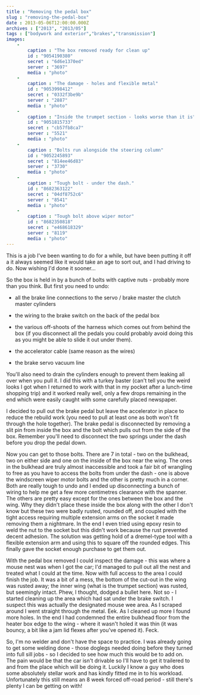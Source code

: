 ```yaml
---
title : "Removing the pedal box"
slug : "removing-the-pedal-box"
date : 2013-05-06T12:00:00.000Z
archives : ["2013", "2013/05"]
tags : ["bodywork and exterior","brakes","transmission"]
images:
    -
        caption : "The box removed ready for clean up"
        id : "9054190380"
        secret : "6d6e1370ed"
        server : "3697"
        media : "photo"
    -
        caption : "The damage - holes and flexible metal"
        id : "9053998412"
        secret : "0332f3be9b"
        server : "2887"
        media : "photo"
    -
        caption : "Inside the trumpet section - looks worse than it is"
        id : "9051815733"
        secret : "cb57fb8ca7"
        server : "5521"
        media : "photo"
    -
        caption : "Bolts run alongside the steering column"
        id : "9052245893"
        secret : "814ee46d83"
        server : "3730"
        media : "photo"
    -
        caption : "Tough bolt - under the dash."
        id : "8682363122"
        secret : "04df8752c6"
        server : "8541"
        media : "photo"
    -
        caption : "Tough bolt above wiper motor"
        id : "8682350818"
        secret : "e468618329"
        server : "8119"
        media : "photo"
---
```


This is a job I've been wanting to do for a while, but have been putting it off a it always seemed like it would take an age to sort out, and I had driving to do. Now wishing I'd done it sooner...





So the box is held in by a bunch of bolts with captive nuts - probably more than you think. But first you need to undo:


 - all the brake line connections to the servo / brake master the clutch master cylinders


 - the wiring to the brake switch on the back of the pedal box


 - the various off-shoots of the harness which comes out from behind the box (if you disconnect all the pedals you could probably avoid doing this as you might be able to slide it out under them).


 - the accelerator cable (same reason as the wires)


 - the brake servo vacuum line





You'll also need to drain the cylinders enough to prevent them leaking all over when you pull it. I did this with a turkey baster (can't tell you the weird looks I got when I returned to work with that in my pocket after a lunch-time shopping trip) and it worked really well, only a few drops remaining in the end which were easily caught with some carefully placed newspaper.





I decided to pull out the brake pedal but leave the accelerator in place to reduce the rebuild work (you need to pull at least one as both won't fit through the hole together). The brake pedal is disconnected by removing a slit pin from inside the box and the bolt which pulls out from the side of the box. Remember you'll need to disconnect the two springs under the dash before you drop the pedal down.





Now you can get to those bolts. There are 7 in total - two on the bulkhead, two on either side and one on the inside of the box near the wing. The ones in the bulkhead are truly almost inaccessible and took a fair bit of wrangling to free as you have to access the bolts from under the dash - one is above the windscreen wiper motor bolts and the other is pretty much in a corner. Both are really tough to undo and I ended up disconnecting a bunch of wiring to help me get a few more centimetres clearance with the spanner. The others are pretty easy except for the ones between the box and the wing. Why they didn't place these inside the box along with the other I don't know but these two were badly rusted, rounded off, and coupled with the tight access requiring multiple extension arms on the socket it made removing them a nightmare. In the end I even tried using epoxy resin to weld the nut to the socket but this didn't work because the rust prevented decent adhesion. The solution was getting hold of a dremel-type tool with a flexible extension arm and using this to square off the rounded edges. This finally gave the socket enough purchase to get them out.





With the pedal box removed I could inspect the damage - this was where a mouse nest was when I got the car; I'd managed to pull out all the nest and treated what I could at the time. Now with full access to the area I could finish the job. It was a bit of a mess, the bottom of the cut-out in the wing was rusted away; the inner wing (what is the trumpet section) was rusted, but seemingly intact. Phew, I thought, dodged a bullet here. Not so - I started cleaning up the area which had sat under the brake switch. I suspect this was actually the designated mouse wee area. As I scraped around I went straight through the metal. Eek. As I cleaned up more I found more holes. In the end I had condemned the entire bulkhead floor from the heater box edge to the wing - where it wasn't holed it was thin (it was bouncy, a bit like a jam lid flexes after you've opened it). Feck.





So, I'm no welder and don't have the space to practice. I was already going to get some welding done - those doglegs needed doing before they turned into full sill jobs - so I decided to see how much this would be to add on. The pain would be that the car isn't drivable so I'll have to get it trailered to and from the place which will be doing it. Luckily I know a guy who does some absolutely stellar work and has kindly fitted me in to his workload. Unfortunately this still means an 8 week forced off-road period - still there's plenty I can be getting on with!